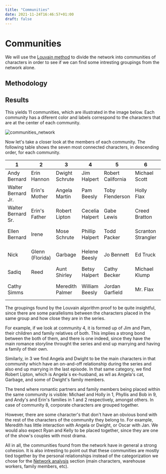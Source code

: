 ```yaml
---
title: "Communities"
date: 2021-11-24T16:46:57+01:00
draft: false
---
```


# Communities

We will use the [Louvain method](https://en.wikipedia.org/wiki/Louvain_method) to divide the network into communities of characters in order to see if we can find some intresting groupings from the network alone.

## Methodology

## Results

This yields 11 communities, which are illustrated in the image below. Each community has a diferent color and labels correspond to the characters that are at the center of each community.

![communities_network]({{<baseurl>}}/images/communities_network.png)


Now let's take a closer look at the members of each community. The following table shows the seven most connected characters, in descending order, for each community.

| 1                  | 2               | 3                  | 4               | 5                 | 6                  | 7                  | 8               | 9                     | 10             | 11                   |
|--------------------|-----------------|--------------------|-----------------|-------------------|--------------------|--------------------|-----------------|-----------------------|----------------|----------------------|
| Andy Bernard       | Erin Hannon     | Dwight Schrute  | Jim Halpert     | Robert California | Michael Scott      | Kelly Kapoor     | David Wallace  | Phyllis Vance         | Kevin Malone   | Jan Levinson         |
| Walter Bernard Jr. | Erin's Mother   | Angela Martin   | Pam Beesly      | Toby Flenderson   | Holly Flax         | Darryl Philbin   | Ryan Howard    | Karen Filippelli      | Stanley Hudson | Oscar Martinez       |
| Walter Bernard Sr. | Erin's Father   | Robert Lipton   | Cecelia Halpert | Gabe Lewis        | Creed Bratton      | Deangelo Vickers | Charles Miner  | Bob Vance             | Cynthia        | Michael Scarn        |
| Ellen Bernard      | Irene           | Mose Schrute    | Phillip Halpert | Todd Packer       | Scranton Strangler | Pete Miller      | Nellie Bertram | Hannah Smoterich-Barr | Melissa Hudson | Goldenface           |
| Nick               | Glenn (Florida) | Garbage         | Helene Beesly   | Jo Bennett        | Ed Truck           | Julius Erving    | Alan Brand     | Josh Porter           | Teri Hudson    | Pizza Delivery Kid   |
| Sadiq              | Reed            | Aunt Shirley    | Betsy Halpert   | Cathy Becker      | Michael Klump      | Clark Green      | David Brent    | Danny Cordray         | Stacy          | Astrid Levinson      |
| Cathy Simms        |                 | Meredith Palmer | William Beesly  | Jordan Garfield   | Mr. Flax           | Jada Philbin     | Neil Godwin    | Phyllis' Sister       | Abby           | Catherine Zeta-Scarn |


The groupings found by the Louvain algorithm proof to be quite insightful, since there are some parallelisms between the characters placed in the same group and how close they are in the series.


For example, if we look at community 4, it is formed up of Jim and Pam, their children and family relatives of both. This implies a strong bond between the both of them, and there is one indeed, since they have the main romance storyline throught the series and end up marrying and having a family of their own.

 Similarly, in 3 we find Angela and Dwight to be the main characters in that community which have an on-and-off relationship during the series and also end up marrying in the last episode. In that same category, we find Robert Lipton, which is Angela´s ex-husband, as wll as Angela's cat, Garbage, and some of Dwight's family members. 

The trend where romantic partners and family members being placed within the same community is visible: Michael and Holly in 1, Phyllis and Bob in 9, and Andy's and Erin's families in 1 and 2 respectively, amongst others. In case of community 8, corporate characters are grouped together.

However, there are some character's that don't have an obvious bond with the rest of the characters of the community they belong to. For example, Meredith has little interaction with Angela or Dwight, or Oscar with Jan. We would also expect Ryan and Kelly to be placed together, since they are one of the show's couples with most drama.

All in all, the communities found from the network have in general a strong cohesion. It is also intresting to point out that these communities are mostly tied together by the personal relationships instead of the categorization we chose for the [Network analysis](Network_Analysis.md) section (main characters, warehouse workers, family members, etc).